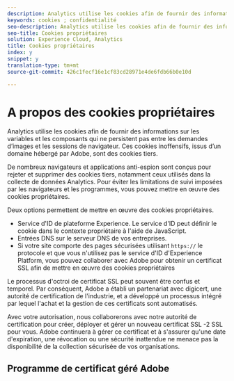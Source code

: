 ```yaml
---
description: Analytics utilise les cookies afin de fournir des informations sur les variables et les composants qui ne persistent pas entre les demandes d’images et les sessions de navigateur.
keywords: cookies ; confidentialité
seo-description: Analytics utilise les cookies afin de fournir des informations sur les variables et les composants qui ne persistent pas entre les demandes d’images et les sessions de navigateur.
seo-title: Cookies propriétaires
solution: Experience Cloud, Analytics
title: Cookies propriétaires
index: y
snippet: y
translation-type: tm+mt
source-git-commit: 426c1fecf16e1cf83cd28971e4de6fdb66b0e10d

---
```



# A propos des cookies propriétaires

Analytics utilise les cookies afin de fournir des informations sur les variables et les composants qui ne persistent pas entre les demandes d’images et les sessions de navigateur. Ces cookies inoffensifs, issus d’un domaine hébergé par Adobe, sont des cookies tiers.

De nombreux navigateurs et applications anti-espion sont conçus pour rejeter et supprimer des cookies tiers, notamment ceux utilisés dans la collecte de données Analytics. Pour éviter les limitations de suivi imposées par les navigateurs et les programmes, vous pouvez mettre en œuvre des cookies propriétaires.

Deux options permettent de mettre en œuvre des cookies propriétaires.

* Service d'ID de plateforme Experience. Le service d'ID peut définir le cookie dans le contexte propriétaire à l'aide de JavaScript.
* Entrées DNS sur le serveur DNS de vos entreprises.
* Si votre site comporte des pages sécurisées utilisant `https://` le protocole et que vous n'utilisez pas le service d'ID d'Experience Platform, vous pouvez collaborer avec Adobe pour obtenir un certificat SSL afin de mettre en œuvre des cookies propriétaires

Le processus d'octroi de certificat SSL peut souvent être confus et temporel. Par conséquent, Adobe a établi un partenariat avec digicert, une autorité de certification de l'industrie, et a développé un processus intégré par lequel l'achat et la gestion de ces certificats sont automatisés.

Avec votre autorisation, nous collaborerons avec notre autorité de certification pour créer, déployer et gérer un nouveau certificat SSL -2 SSL pour vous. Adobe continuera à gérer ce certificat et à s'assurer qu'une date d'expiration, une révocation ou une sécurité inattendue ne menace pas la disponibilité de la collection sécurisée de vos organisations.

## Programme de certificat géré Adobe
